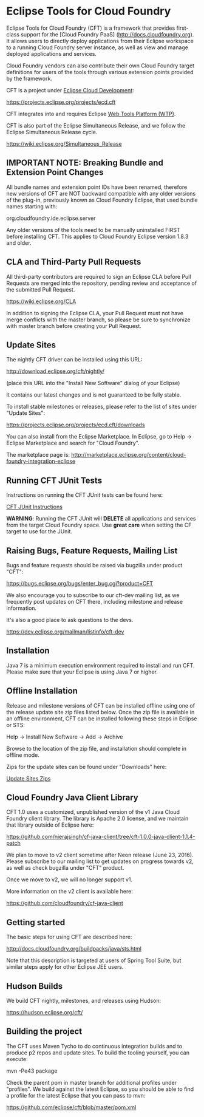 # Eclipse Tools for Cloud Foundry
  
  Eclipse Tools for Cloud Foundry (CFT) is a framework that provides first-class support for the [Cloud Foundry
  PaaS] (http://docs.cloudfoundry.org). It allows users to directly deploy applications from their Eclipse
  workspace to a running Cloud Foundry server instance, as well as view and manage deployed applications and services.
  
  Cloud Foundry vendors can also contribute their own Cloud Foundry target definitions for users of the tools
  through various extension points provided by the framework.
  
  CFT is a project under [Eclipse Cloud Development](https://projects.eclipse.org/projects/ecd): 
  
  https://projects.eclipse.org/projects/ecd.cft
  
  CFT integrates into and requires Eclipse [Web Tools Platform (WTP)](http://eclipse.org/webtools).
  
  CFT is also part of the Eclipse Simultaneous Release, and we follow the Eclipse Simultaneous Release cycle.
  
  https://wiki.eclipse.org/Simultaneous_Release  
  
## IMPORTANT NOTE: Breaking Bundle and Extension Point Changes
  
  All bundle names and extension point IDs have been renamed, therefore new versions of CFT are NOT backward compatible with any older versions 
  of the plug-in, previously known as Cloud Foundry Eclipse, that used bundle names starting with:
  
  org.cloudfoundry.ide.eclipse.server
  
  Any older versions of the tools need to be manually uninstalled FIRST before installing CFT. This applies to Cloud Foundry Eclipse version 1.8.3 and older.
  
## CLA and Third-Party Pull Requests
  
  All third-party contributors are required to sign an Eclipse CLA before Pull Requests are merged into the repository, 
  pending review and acceptance of the submitted Pull Request.
  
  https://wiki.eclipse.org/CLA
  
  In addition to signing the Eclipse CLA, your Pull Request must not have merge conflicts with the master branch, so please be sure to
  synchronize with master branch before creating your Pull Request.
  
## Update Sites
  
  The nightly CFT driver can be installed using this URL:
    
  http://download.eclipse.org/cft/nightly/
  
  (place this URL into the "Install New Software" dialog of your Eclipse)
  
  It contains our latest changes and is not guaranteed to be fully stable.
  
  To install stable milestones or releases, please refer to the list of sites under "Update Sites":
  
  https://projects.eclipse.org/projects/ecd.cft/downloads
  
  You can also install from the Eclipse Marketplace. In Eclipse, go to Help -> Eclipse Marketplace 
  and search for "Cloud Foundry".
  
  The marketplace page is:
  http://marketplace.eclipse.org/content/cloud-foundry-integration-eclipse

## Running CFT JUnit Tests
  
  Instructions on running the CFT JUnit tests can be found here:

  [CFT JUnit Instructions](org.eclipse.cft.server.tests/README.md)

  **WARNING**: Running the CFT JUnit will **DELETE** all applications and services from the target Cloud Foundry space. Use **great care** when setting the CF target
  to use for the JUnit.
  
## Raising Bugs, Feature Requests, Mailing List

  Bugs and feature requests should be raised via bugzilla under product "CFT":
  
  https://bugs.eclipse.org/bugs/enter_bug.cgi?product=CFT
  
  We also encourage you to subscribe to our cft-dev mailing list, as we frequently post updates on CFT there, including milestone 
  and release information.
  
  It's also a good place to ask questions to the devs.
  
  https://dev.eclipse.org/mailman/listinfo/cft-dev

## Installation

  Java 7 is a minimum execution environment required to install and run CFT.
  Please make sure that your Eclipse is using Java 7 or higher.
  
## Offline Installation

  Release and milestone versions of CFT can be installed offline using one of the release update 
  site zip files listed below. Once the zip file is available in an offline environment, CFT can be 
  installed following these steps in Eclipse or STS:
  
  Help -> Install New Software -> Add -> Archive
  
  Browse to the location of the zip file, and installation should complete in offline mode.
  
  Zips for the update sites can be found under "Downloads" here:
  
  [Update Sites Zips](https://projects.eclipse.org/projects/ecd.cft/downloads)
  
## Cloud Foundry Java Client Library
   
   CFT 1.0 uses a customized, unpublished version of the v1 Java Cloud Foundry client library. The library is Apache 2.0 license, 
   and we maintain that library outside of Eclipse here:
   
   https://github.com/nierajsingh/cf-java-client/tree/cft-1.0.0-java-client-1.1.4-patch
      
   We plan to move to v2 client sometime after Neon release (June 23, 2016). Please subscribe to our mailing list to
   get updates on progress towards v2, as well as check bugzilla under "CFT" product.
   
   Once we move to v2, we will no longer support v1.
   
   More information on the v2 client is available here:
   
   https://github.com/cloudfoundry/cf-java-client
    

## Getting started

  The basic steps for using CFT are described here:

  http://docs.cloudfoundry.org/buildpacks/java/sts.html

  Note that this description is targeted at users of Spring Tool Suite, but similar steps apply for
  other Eclipse JEE users.
  
## Hudson Builds

  We build CFT nightly, milestones, and releases using Hudson:
  
  https://hudson.eclipse.org/cft/
  
## Building the project
  
  The CFT uses Maven Tycho to do continuous integration builds and
  to produce p2 repos and update sites. To build the tooling yourself, you can execute:

  mvn -Pe43 package
  
  Check the parent pom in master branch for additional profiles under "profiles". We build against the latest Eclipse, so you 
  should be able to find a profile for the latest Eclipse that you can pass to mvn:
  
  https://github.com/eclipse/cft/blob/master/pom.xml